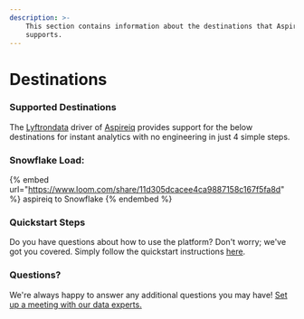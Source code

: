 ```yaml
---
description: >-
    This section contains information about the destinations that Aspireiq
    supports.
---
```


# Destinations

### Supported Destinations

The [Lyftrondata](https://www.lyftrondata.com/) driver of [Aspireiq](https://www.lyftrondata.com/integration/aspireiq/) provides support for the below destinations for instant analytics with no engineering in just 4 simple steps.

### Snowflake Load:

{% embed url="https://www.loom.com/share/11d305dcacee4ca9887158c167f5fa8d" %}
aspireiq to Snowflake
{% endembed %}

### Quickstart Steps

Do you have questions about how to use the platform? Don't worry; we've got you covered. Simply follow the quickstart instructions [here](../../../quickstart-steps.md).

### Questions? <a href="#questions" id="questions"></a>

We're always happy to answer any additional questions you may have! [Set up a meeting with our data experts.](https://www.lyftrondata.com/book-a-meeting/)
